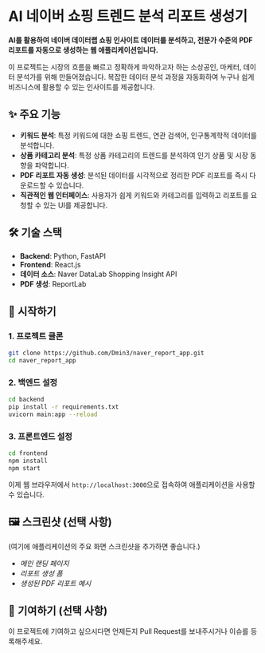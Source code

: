 # AI 네이버 쇼핑 트렌드 분석 리포트 생성기

**AI를 활용하여 네이버 데이터랩 쇼핑 인사이트 데이터를 분석하고, 전문가 수준의 PDF 리포트를 자동으로 생성하는 웹 애플리케이션입니다.**

이 프로젝트는 시장의 흐름을 빠르고 정확하게 파악하고자 하는 소상공인, 마케터, 데이터 분석가를 위해 만들어졌습니다. 복잡한 데이터 분석 과정을 자동화하여 누구나 쉽게 비즈니스에 활용할 수 있는 인사이트를 제공합니다.

## ✨ 주요 기능

*   **키워드 분석**: 특정 키워드에 대한 쇼핑 트렌드, 연관 검색어, 인구통계학적 데이터를 분석합니다.
*   **상품 카테고리 분석**: 특정 상품 카테고리의 트렌드를 분석하여 인기 상품 및 시장 동향을 파악합니다.
*   **PDF 리포트 자동 생성**: 분석된 데이터를 시각적으로 정리한 PDF 리포트를 즉시 다운로드할 수 있습니다.
*   **직관적인 웹 인터페이스**: 사용자가 쉽게 키워드와 카테고리를 입력하고 리포트를 요청할 수 있는 UI를 제공합니다.

## 🛠️ 기술 스택

*   **Backend**: Python, FastAPI
*   **Frontend**: React.js
*   **데이터 소스**: Naver DataLab Shopping Insight API
*   **PDF 생성**: ReportLab

## 🚀 시작하기

### 1. 프로젝트 클론

```bash
git clone https://github.com/Dmin3/naver_report_app.git
cd naver_report_app
```

### 2. 백엔드 설정

```bash
cd backend
pip install -r requirements.txt
uvicorn main:app --reload
```

### 3. 프론트엔드 설정

```bash
cd frontend
npm install
npm start
```

이제 웹 브라우저에서 `http://localhost:3000`으로 접속하여 애플리케이션을 사용할 수 있습니다.

## 🖼️ 스크린샷 (선택 사항)

(여기에 애플리케이션의 주요 화면 스크린샷을 추가하면 좋습니다.)

*   *메인 랜딩 페이지*
*   *리포트 생성 폼*
*   *생성된 PDF 리포트 예시*

## 🤝 기여하기 (선택 사항)

이 프로젝트에 기여하고 싶으시다면 언제든지 Pull Request를 보내주시거나 이슈를 등록해주세요.
